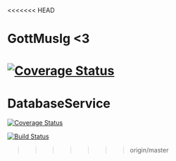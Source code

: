 <<<<<<< HEAD
# GottMusIg <3

[![Coverage Status](https://coveralls.io/repos/github/GottMusIg/GottMusIg/badge.svg?branch=feature%2Fcamunda)](https://coveralls.io/github/GottMusIg/GottMusIg?branch=feature%2Fcamunda)
=======
# DatabaseService

[![Coverage Status](https://coveralls.io/repos/github/GottMusIg/DatabaseService/badge.svg?branch=feature%2Fitems)](https://coveralls.io/github/GottMusIg/DatabaseService?branch=feature%2Fitems)

[![Build Status](http://localhost:32773/job/DatabaseService/job/feature%252Fitems/badge/icon)](http://localhost:32773/job/DatabaseService/job/feature%252Fitems/)
>>>>>>> origin/master
